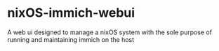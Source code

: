 # nixOS-immich-webui
 A web ui designed to manage a nixOS system with the sole purpose of running and maintaining immich on the host
